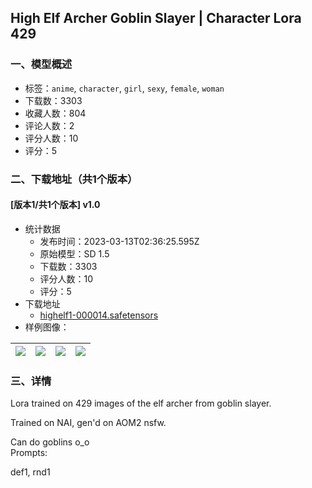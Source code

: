 ## High Elf Archer Goblin Slayer | Character Lora 429
### 一、模型概述

- 标签：`anime`, `character`, `girl`, `sexy`, `female`, `woman`
- 下载数：3303
- 收藏人数：804
- 评论人数：2
- 评分人数：10
- 评分：5

### 二、下载地址（共1个版本）

#### [版本1/共1个版本] v1.0

- 统计数据
  - 发布时间：2023-03-13T02:36:25.595Z
  - 原始模型：SD 1.5
  - 下载数：3303
  - 评分人数：10
  - 评分：5
- 下载地址
  - [highelf1-000014.safetensors](https://civitai.com/api/download/models/22338)
- 样例图像：

| <img src="https://image.civitai.com/xG1nkqKTMzGDvpLrqFT7WA/475f45dc-63b5-41e2-ac2f-36a7fd330d00/width=450/240529.jpeg" /> | <img src="https://image.civitai.com/xG1nkqKTMzGDvpLrqFT7WA/2b475b38-ea25-4ae6-00bf-74dc76f81300/width=450/240257.jpeg" /> | <img src="https://image.civitai.com/xG1nkqKTMzGDvpLrqFT7WA/32a0cd5d-841c-49aa-28f2-f8b84c7a0900/width=450/240262.jpeg" /> | <img src="https://image.civitai.com/xG1nkqKTMzGDvpLrqFT7WA/79d2df67-7bf8-4a0f-b0aa-28b9c9d23300/width=450/240261.jpeg" /> |
| ---- | ---- | ---- | ---- |


### 三、详情
<p>Lora trained on 429 images of the elf archer from goblin slayer.</p><p>Trained on NAI, gen'd on AOM2 nsfw.</p><p>Can do goblins o_o<br />Prompts:</p><p>def1, rnd1</p>